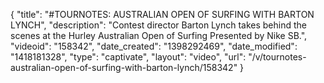{
    "title": "#TOURNOTES: AUSTRALIAN OPEN OF SURFING WITH BARTON LYNCH",
    "description": "Contest director Barton Lynch takes behind the scenes at the Hurley Australian Open of Surfing Presented by Nike SB.",
    "videoid": "158342",
    "date_created": "1398292469",
    "date_modified": "1418181328",
    "type": "captivate",
    "layout": "video",
    "url": "\/v\/tournotes-australian-open-of-surfing-with-barton-lynch\/158342"
}